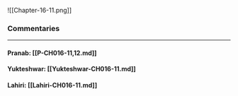 ![[Chapter-16-11.png]]

### Commentaries

---

#### Pranab: [[P-CH016-11,12.md]]

#### Yukteshwar: [[Yukteshwar-CH016-11.md]]

#### Lahiri: [[Lahiri-CH016-11.md]]
